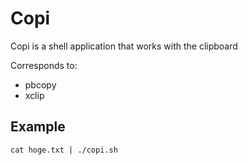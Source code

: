 # Copi

Copi is a shell application that works with the clipboard

Corresponds to:

- pbcopy
- xclip

## Example

`cat hoge.txt | ./copi.sh`